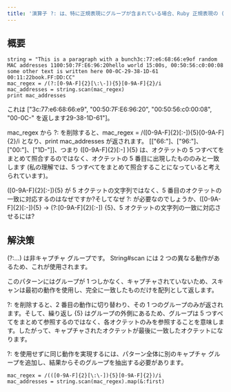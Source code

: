 ```yaml
---
title: '演算子 ?: は、特に正規表現にグループが含まれている場合、Ruby 正規表現の ( () の直後に置かれた場合に何をしますか? [重複]'
---
```


## 概要
```
string = "This is a paragraph with a bunch3c:77:e6:68:66:e9of random MAC addresses 1100:50:7F:E6:96:20hello world 15:00s, 00:50:56:c0:00:08 some other text is written here 00-0C-29-38-1D-61 00:11:22book.FF:DD:CC"
mac_regex = /(?:[0-9A-F]{2}[\:\-]){5}[0-9A-F]{2}/i
mac_addresses = string.scan(mac_regex)
print mac_addresses 

```
これは ["3c:77:e6:68:66:e9", "00:50:7F:E6:96:20", "00:50:56:c0:00:08", "00-0C-" を返します29-38-1D-61"]。

mac_regex から ?: を削除すると、mac_regex = /([0-9A-F]{2}[\:\-]){5}[0-9A-F]{2}/i となり、print mac_addresses が返されます。 [["66:"]、["96:"]、["00:"]、["1D-"]]、つまり ([0-9A-F]{2}[\:\-] ){5} は、オクテットの 5 つすべてをまとめて照合するのではなく、オクテットの 5 番目に出現したもののみと一致します (私の理解では、5 つすべてをまとめて照合することになっていると考えられています)。

([0-9A-F]{2}[\:\-]){5} が 5 オクテットの文字列ではなく、5 番目のオクテットの一致に対応するのはなぜですか?そしてなぜ ?: が必要なのでしょうか、([0-9A-F]{2}[\:\-]){5} -> (?:[0-9A-F]{2}[\:\-]) {5}、5 オクテットの文字列の一致に対応させるには?

## 解決策
(?:...) は非キャプチャ グループです。 String#scan には 2 つの異なる動作があるため、これが使用されます。

このパターンにはグループが 1 つしかなく、キャプチャされていないため、スキャンは最初の動作を使用し、完全に一致したものだけを配列として返します。

?: を削除すると、2 番目の動作に切り替わり、その 1 つのグループのみが返されます。そして、繰り返し {5} はグループの外側にあるため、グループは 5 つすべてをまとめて参照するのではなく、各オクテットのみを参照することを意味します。したがって、キャプチャされたオクテットが最後に一致したオクテットになります。

?: を使用せずに同じ動作を実現するには、パターン全体に別のキャプチャ グループを追加し、結果からそのグループを抽出する必要があります。

```
mac_regex = /(([0-9A-F]{2}[\:\-]){5}[0-9A-F]{2})/i
mac_addresses = string.scan(mac_regex).map(&:first)

```
